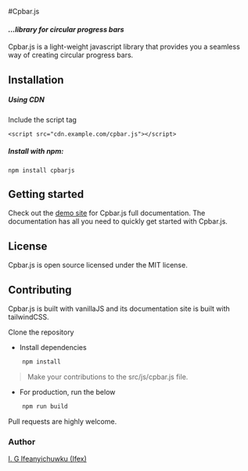 #Cpbar.js

#### _...library for circular progress bars_

Cpbar.js is a light-weight javascript library that provides you a seamless way of creating circular progress bars.

## Installation

##### Using CDN
Include the script tag

```shell
<script src="cdn.example.com/cpbar.js"></script>
```

##### Install with npm:

```shell
npm install cpbarjs
```

## Getting started

Check out the [demo site](https://IGIfeanyichukwu/github.io/cpbarjs) for Cpbar.js full documentation. The documentation has all you need to quickly get started with Cpbar.js.


## License

Cpbar.js is open source licensed under the MIT license.

## Contributing

Cpbar.js is built with vanillaJS and its documentation site is built with tailwindCSS.

Clone the repository 

* Install dependencies

```bash
    npm install
```

> Make your contributions to the src/js/cpbar.js file.

* For production, run the below


```bash
    npm run build
```

Pull requests are highly welcome.


### Author
[I. G Ifeanyichuwku (Ifex)](https://ig-ifex.netlify.app)